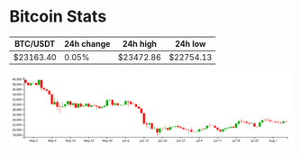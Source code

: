 # Bitcoin Stats

BTC/USDT|24h change|24h high|24h low|
|---|---|---|---|
|$23163.40|0.05%|$23472.86|$22754.13|

<img src="./chart.svg">
